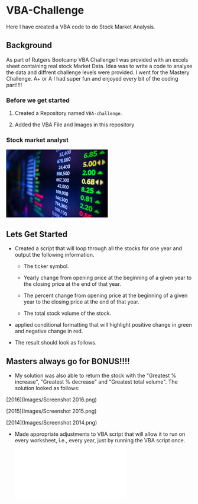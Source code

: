 # VBA-Challenge
Here I have created a VBA code to do Stock Market Analysis.


## Background

As part of Rutgers Bootcamp VBA Challenge I was provided with an excels sheet containing real stock Market Data. Idea was to write a code to analyse the data and diffrent challenge levels were provided. I went for the Mastery Challenge. A+ or A I had super fun and enjoyed every bit of the coding part!!!! 


### Before we get started

1. Created a Repository named `VBA-challenge`.

2. Added the VBA File and Images in this repository


### Stock market analyst

![stock Market](Images/stock.jfif)

## Lets Get Started

* Created a script that will loop through all the stocks for one year and output the following information.

  * The ticker symbol.

  * Yearly change from opening price at the beginning of a given year to the closing price at the end of that year.

  * The percent change from opening price at the beginning of a given year to the closing price at the end of that year.

  * The total stock volume of the stock.

*  applied conditional formatting that will highlight positive change in green and negative change in red.

* The result should look as follows.



## Masters always go for BONUS!!!!

* My solution was also able to return the stock with the "Greatest % increase", "Greatest % decrease" and "Greatest total volume". The solution looked as follows:

[2016](Images/Screenshot 2016.png)

[2015](Images/Screenshot 2015.png)

[2014](Images/Screenshot 2014.png)

* Made appropriate adjustments to  VBA script that will allow it to run on every worksheet, i.e., every year, just by running the VBA script once.
![the final VBS](stock_macro.vbs.txt)

